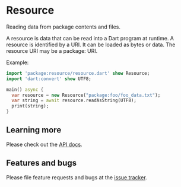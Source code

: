 # Resource

Reading data from package contents and files.

A resource is data that can be read into a Dart program at runtime.
A resource is identified by a URI. It can be loaded as bytes or data.
The resource URI may be a package: URI.

Example:

```dart
import 'package:resource/resource.dart' show Resource;
import 'dart:convert' show UTF8;

main() async {
  var resource = new Resource("package:foo/foo_data.txt");
  var string = await resource.readAsString(UTF8);
  print(string);
}
```

## Learning more

Please check out the [API docs](https://www.dartdocs.org/documentation/resource/latest).

## Features and bugs

Please file feature requests and bugs at the [issue tracker][tracker].

[tracker]: https://github.com/dart-lang/resource/issues
